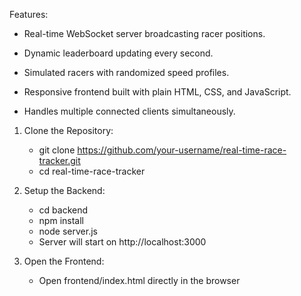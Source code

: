 Features:
* Real-time WebSocket server broadcasting racer positions.

* Dynamic leaderboard updating every second.

* Simulated racers with randomized speed profiles.

* Responsive frontend built with plain HTML, CSS, and JavaScript.

* Handles multiple connected clients simultaneously.

1. Clone the Repository:
   * git clone https://github.com/your-username/real-time-race-tracker.git
   * cd real-time-race-tracker

2. Setup the Backend:
   * cd backend
   * npm install
   * node server.js
   * Server will start on http://localhost:3000

3. Open the Frontend:
   * Open frontend/index.html directly in the browser
